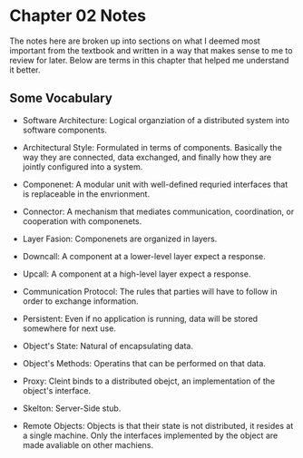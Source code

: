 # Chapter 02 Notes 

The notes here are broken up into sections on what I deemed most important from the textbook and written in a way that makes sense to me to review for later. Below are terms in this chapter that helped me understand it better.

## Some Vocabulary

* Software Architecture: Logical organziation of a distributed system into software components.

* Architectural Style: Formulated in terms of components. Basically the way they are connected, data exchanged, and finally how they are jointly configured into a system.

* Componenet: A modular unit with well-defined requried interfaces that is replaceable in the envrionment. 

* Connector: A mechanism that mediates communication, coordination, or cooperation with componenets. 

* Layer Fasion: Componenets are organized in layers.

* Downcall: A component at a lower-level layer expect a response.

* Upcall: A component at a high-level layer expect a response. 

* Communication Protocol: The rules that parties will have to follow in order to exchange information.

* Persistent: Even if no application is running, data will be stored somewhere for next use. 

* Object's State: Natural of encapsulating data.

* Object's Methods: Operatins that can be performed on that data.

* Proxy: Cleint binds to a distributed obejct, an implementation of the object's interface.

* Skelton: Server-Side stub.

* Remote Objects: Objects is that their state is not distributed, it resides at a single machine. Only the interfaces implemented by the object are made avaliable on other machiens. 


